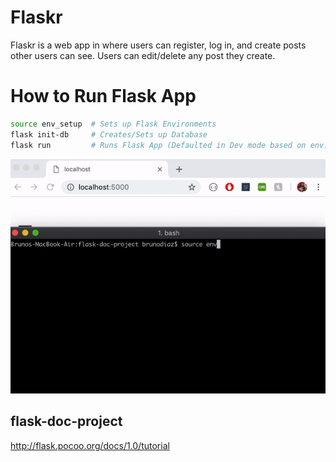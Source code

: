 # Flaskr

Flaskr is a web app in where users can register, log in, and create posts other users can see.
Users can edit/delete any post they create.

# How to Run Flask App

```bash
source env_setup  # Sets up Flask Environments
flask init-db     # Creates/Sets up Database
flask run         # Runs Flask App (Defaulted in Dev mode based on env)
```

![](docs/flaskr-showoff.gif)


## flask-doc-project
http://flask.pocoo.org/docs/1.0/tutorial
